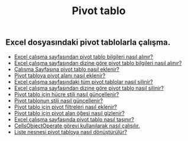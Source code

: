 ﻿---
title: Pivot tablo
second_title: Aspose.Cells Cloud Documen
type: docs
url: /tr/pivottables/
aliases: [/working-with-pivot-tables/]
keywords: Working with pivot table on an Excel worksheet
description: Aspose.Cells nasıl yapılır Cloud REST API'leri, Excel çalışma sayfasındaki pivot tabloyla çalışır. SDK çeşitli geliştirme dillerini destekler. Bunlar arasında Android, C#, Go, Java, NodeJS, Perl, PHP, Python, Ruby ve Swift bulunur
weight: 100
---
## Excel dosyasındaki pivot tablolarla çalışma.

- [Excel çalışma sayfasından pivot tablo bilgileri nasıl alınır?](/cells/tr/pivot-tables/get-all/)
- [Excel çalışma sayfasından dizine göre pivot tablo bilgileri nasıl alınır?](/cells/tr/pivot-tables/get/)
- [Çalışma Sayfasına pivot tablo nasıl eklenir?](/cells/tr/pivot-tables/add/)
- [Pivot tabloya pivot alanı nasıl eklenir?](/cells/tr/pivot-tables/add-pivot-field/)
- [Excel çalışma sayfasındaki tüm pivot tablolar nasıl silinir?](/cells/tr/pivot-tables/clear/)
- [Excel çalışma sayfasından dizine göre pivot tablo nasıl silinir?](/cells/tr/pivot-tables/delete/)
- [Pivot tablo için hücre stili nasıl güncellenir?](/cells/tr/pivot-tables/format/)
- [Pivot tablonun stili nasıl güncellenir?](/cells/tr/pivot-tables/format-all/)
- [Pivot tablo için pivot filtreleri nasıl eklenir?](/cells/tr/pivot-tables/add-filters/)
- [Pivot tablo için pivot alan öğesi nasıl gizlenir?](/cells/tr/pivot-tables/hide-pivot-field-item/)
- [Excel çalışma sayfasında pivot tablo nasıl taşınır?](/cells/tr/pivot-tables/move/)
- [CellsObjectOperate görevi kullanılarak nasıl çalışılır.](/cells/tr/working-with-pivot-table-using-cellsobjectoperate-task/)
- [Liste nesnesi pivot tabloya nasıl dönüştürülür?](/cells/tr/pivot-tables/convert-table-to-pivottable/)


